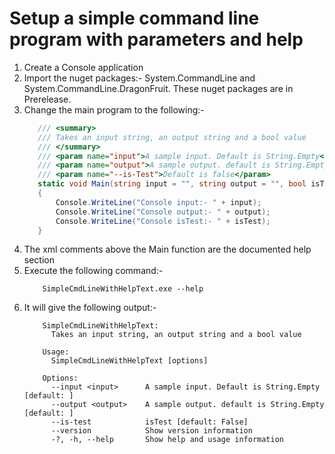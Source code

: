 ﻿# Setup a simple command line program with parameters and help

1. Create a Console application
2. Import the nuget packages:- System.CommandLine and System.CommandLine.DragonFruit.
   These nuget packages are in Prerelease.
3. Change the main program to the following:-
    ```c#
       /// <summary>
       /// Takes an input string, an output string and a bool value
       /// </summary>       
       /// <param name="input">A sample input. Default is String.Empty</param>
       /// <param name="output">A sample output. default is String.Empty</param>
       /// <param name="--is-Test">Default is false</param>
       static void Main(string input = "", string output = "", bool isTest = false)
       {
           Console.WriteLine("Console input:- " + input);
           Console.WriteLine("Console output:- " + output);
           Console.WriteLine("Console isTest:- " + isTest);
       }
    ```
 4. The xml comments above the Main function are the documented help section
 5. Execute the following command:-
    ```text
        SimpleCmdLineWithHelpText.exe --help
    ```
 6. It will give the following output:-
    ```text
        SimpleCmdLineWithHelpText:
          Takes an input string, an output string and a bool value
        
        Usage:
          SimpleCmdLineWithHelpText [options]
        
        Options:
          --input <input>      A sample input. Default is String.Empty [default: ]
          --output <output>    A sample output. default is String.Empty [default: ]
          --is-test            isTest [default: False]
          --version            Show version information
          -?, -h, --help       Show help and usage information
    ```